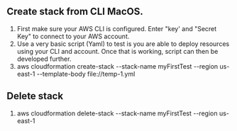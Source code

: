 
## Create stack from CLI MacOS.
1. First make sure your AWS CLI is configured. Enter "key' and "Secret Key" to connect to your AWS account.
2. Use a very basic script (Yaml) to test is you are able to deploy resources using your CLI and account. Once that is working,
script can then be developed further.
4. aws cloudformation create-stack  --stack-name myFirstTest --region us-east-1 --template-body file://temp-1.yml

## Delete stack 
1. aws cloudformation delete-stack --stack-name myFirstTest --region us-east-1
